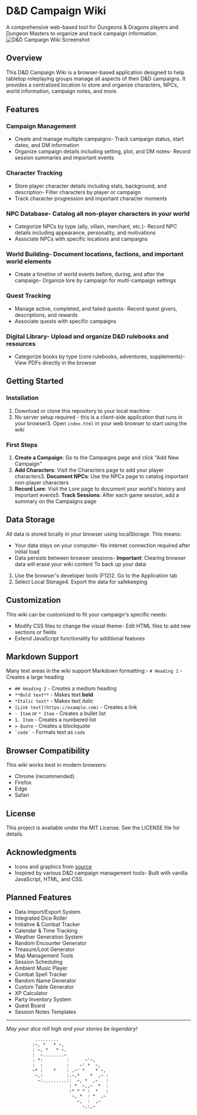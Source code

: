 # D&D Campaign Wiki
A comprehensive web-based tool for Dungeons & Dragons players and Dungeon Masters to organize and track campaign information.
![D&D Campaign Wiki Screenshot](img/wiki-screenshot.png)
## Overview
This D&D Campaign Wiki is a browser-based application designed to help tabletop roleplaying groups manage all aspects of their D&D campaigns. It provides a centralized location to store and organize characters, NPCs, world information, campaign notes, and more.
## Features
### Campaign Management
- Create and manage multiple campaigns- Track campaign status, start dates, and DM information
- Organize campaign details including setting, plot, and DM notes- Record session summaries and important events
### Character Tracking
- Store player character details including stats, background, and description- Filter characters by player or campaign
- Track character progression and important character moments
### NPC Database- Catalog all non-player characters in your world
- Categorize NPCs by type (ally, villain, merchant, etc.)- Record NPC details including appearance, personality, and motivations
- Associate NPCs with specific locations and campaigns
### World Building- Document locations, factions, and important world elements
- Create a timeline of world events before, during, and after the campaign- Organize lore by campaign for multi-campaign settings
### Quest Tracking
- Manage active, completed, and failed quests- Record quest givers, descriptions, and rewards
- Associate quests with specific campaigns
### Digital Library- Upload and organize D&D rulebooks and resources
- Categorize books by type (core rulebooks, adventures, supplements)- View PDFs directly in the browser
## Getting Started
### Installation
1. Download or clone this repository to your local machine
2. No server setup required - this is a client-side application that runs in your browser3. Open `index.html` in your web browser to start using the wiki
### First Steps
1. **Create a Campaign**: Go to the Campaigns page and click "Add New Campaign"
2. **Add Characters**: Visit the Characters page to add your player characters3. **Document NPCs**: Use the NPCs page to catalog important non-player characters
4. **Record Lore**: Visit the Lore page to document your world's history and important events5. **Track Sessions**: After each game session, add a summary on the Campaigns page
## Data Storage
All data is stored locally in your browser using localStorage. This means:
- Your data stays on your computer- No internet connection required after initial load
- Data persists between browser sessions- **Important**: Clearing browser data will erase your wiki content
To back up your data:
1. Use the browser's developer tools (F12)2. Go to the Application tab
3. Select Local Storage4. Export the data for safekeeping
## Customization
This wiki can be customized to fit your campaign's specific needs:
- Modify CSS files to change the visual theme- Edit HTML files to add new sections or fields
- Extend JavaScript functionality for additional features
## Markdown Support
Many text areas in the wiki support Markdown formatting:- `# Heading 1` - Creates a large heading
- `## Heading 2` - Creates a medium heading
- `**Bold text**` - Makes text **bold**
- `*Italic text*` - Makes text *italic*
- `[Link text](https://example.com)` - Creates a link
- `- Item` or `* Item` - Creates a bullet list
- `1. Item` - Creates a numbered list
- `> Quote` - Creates a blockquote
- `` `code` `` - Formats text as `code`
## Browser Compatibility
This wiki works best in modern browsers:
- Chrome (recommended)
- Firefox
- Edge
- Safari
## License
This project is available under the MIT License. See the LICENSE file for details.
## Acknowledgments
- Icons and graphics from [source](https://www.iconfinder.com)
- Inspired by various D&D campaign management tools- Built with vanilla JavaScript, HTML, and CSS.
## Planned Features
- Data Import/Export System
- Integrated Dice Roller
- Initiative & Combat Tracker
- Calendar & Time Tracking
- Weather Generation System
- Random Encounter Generator
- Treasure/Loot Generator
- Map Management Tools
- Session Scheduling
- Ambient Music Player
- Combat Spell Tracker
- Random Name Generator
- Custom Table Generator
- XP Calculator
- Party Inventory System
- Quest Board
- Session Notes Templates
---

*May your dice roll high and your stories be legendary!*


               .........
              :~, *   * ~,
              : ~, *   * ~.
              :  ~........~
              : *:         :      ~'~,
              :  :         :    ~' *  ~,
              ~* :    *    : ,~' *    * ~,
               ~,:         :.~,*    *  ,~ :
                ~:.........::  ~, *  ,~   :
                            : *  ~,,~  *  :
                            :* * * :  *   :
                             ~, *  : *  ,~
                               ~,  :  ,~
                                 ~,:,~

